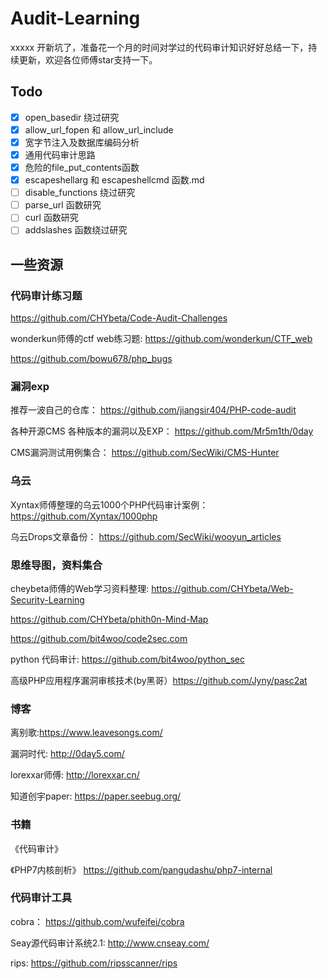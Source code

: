 # Audit-Learning
xxxxx
开新坑了，准备花一个月的时间对学过的代码审计知识好好总结一下，持续更新，欢迎各位师傅star支持一下。

## Todo
- [x] open_basedir 绕过研究
- [x] allow_url_fopen 和 allow_url_include
- [x] 宽字节注入及数据库编码分析
- [x] 通用代码审计思路
- [x] 危险的file_put_contents函数
- [x] escapeshellarg 和 escapeshellcmd 函数.md
- [ ] disable_functions 绕过研究
- [ ] parse_url 函数研究
- [ ] curl 函数研究
- [ ] addslashes 函数绕过研究

## 一些资源

### 代码审计练习题

https://github.com/CHYbeta/Code-Audit-Challenges

wonderkun师傅的ctf web练习题: https://github.com/wonderkun/CTF_web

https://github.com/bowu678/php_bugs


### 漏洞exp
推荐一波自己的仓库： https://github.com/jiangsir404/PHP-code-audit

各种开源CMS 各种版本的漏洞以及EXP： https://github.com/Mr5m1th/0day

CMS漏洞测试用例集合： https://github.com/SecWiki/CMS-Hunter


### 乌云 

Xyntax师傅整理的乌云1000个PHP代码审计案例： https://github.com/Xyntax/1000php

乌云Drops文章备份： https://github.com/SecWiki/wooyun_articles



### 思维导图，资料集合

cheybeta师傅的Web学习资料整理: https://github.com/CHYbeta/Web-Security-Learning

https://github.com/CHYbeta/phith0n-Mind-Map

https://github.com/bit4woo/code2sec.com

python 代码审计: https://github.com/bit4woo/python_sec

高级PHP应用程序漏洞审核技术(by黑哥）https://github.com/Jyny/pasc2at


### 博客
离别歌:https://www.leavesongs.com/

漏洞时代: http://0day5.com/

lorexxar师傅: http://lorexxar.cn/

知道创宇paper: https://paper.seebug.org/


### 书籍
《代码审计》

《PHP7内核剖析》 https://github.com/pangudashu/php7-internal

### 代码审计工具

cobra： https://github.com/wufeifei/cobra

Seay源代码审计系统2.1: http://www.cnseay.com/

rips: https://github.com/ripsscanner/rips


